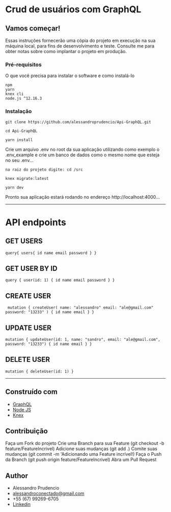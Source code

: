 # Crud de usuários com GraphQL

## Vamos começar!

Essas instruções fornecerão uma cópia do projeto em execução na sua máquina local, para fins de desenvolvimento e teste. Consulte me  para obter notas sobre como implantar o projeto em produção.

### Pré-requisitos

O que você precisa para instalar o software e como instalá-lo

```
npm
yarn
knex cli
node.js ^12.16.3
```

### Instalação

```
git clone https://github.com/alessandroprudencio/Api-GraphQL.git
```

```
cd Api-GraphQL 
```

```
yarn install
```
Crie um arquivo .env no root da sua aplicação utilizando como exemplo o .env_example e crie um banco de dados como o mesmo nome que esteja no seu .env...

```
na raiz do projeto digite: cd /src
```

```
knex migrate:latest

```

```
yarn dev
```

Pronto sua aplicação estará  rodando no endereço http://localhost:4000...
___

# API endpoints

## GET USERS
`query{
	users{
    id
    name
    email
    password
  }
}` 
<br/>

## GET USER BY ID
`query {
  user(id: 1) {
    id
    name
    email
    password
  }
}
` 
## CREATE USER
`
  mutation {
  createUser(
    name: "alessandro"
    email: "ale@gmail.com"
    password: "13233"
  ) {
    id
    name
    email
  }
}`

## UPDATE USER
`mutation {
  updateUser(id: 1, name: "sandro", email: "ale@gmail.com", password: "13233") {
    id
    name
    email
  }
}
`

## DELETE USER
`mutation {
  deleteUser(id: 1)
}
`
___

## Construído com

* [GraphQL ](https://graphql.org/)
* [Node JS](https://nodejs.org/)
* [Knex](http://knexjs.org/)

## Contribuição

Faça um Fork do projeto
Crie uma Branch para sua Feature (git checkout -b feature/FeatureIncrivel)
Adicione suas mudanças (git add .)
Comite suas mudanças (git commit -m 'Adicionando uma Feature incrível!)
Faça o Push da Branch (git push origin feature/FeatureIncrivel)
Abra um Pull Request

## Author

* Alessandro Prudencio 
* alessandroconectado@gmail.com
* +55 (67) 99269-6705
* [Linkedin](https://www.linkedin.com/in/alessandro-prudencio/)


